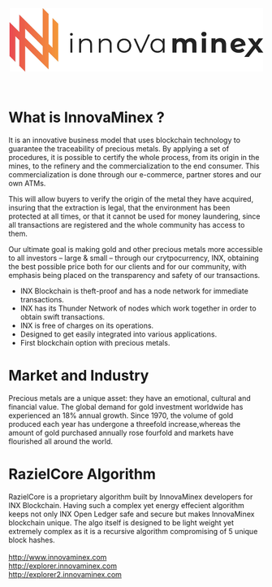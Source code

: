 <p align="center">
  <img src="https://github.com/innovaminex/source-code/blob/master/assets/logo.png">
</p>
<br>

What is InnovaMinex ?
=====================
It is an innovative business model that uses blockchain technology to guarantee the traceability of precious metals.  By applying a set of procedures, it is possible to certify the whole process, from its origin in the mines, to the refinery and the commercialization to the end consumer. This commercialization is done through our e-commerce, partner stores and our own ATMs.

This will allow buyers to verify the origin of the metal they have acquired, insuring that the extraction is legal, that the environment has been protected at all times, or that it cannot be used for money laundering, since all transactions are registered and the whole community has access to them.

Our ultimate goal is making gold and other precious metals more accessible to all investors – large & small – through our crytpocurrency, INX, obtaining the best possible price both for our clients and for our community, with emphasis being placed on the transparency and safety of our transactions.

* INX Blockchain is theft-proof and has a node network for immediate transactions.
* INX has its Thunder Network of nodes which work together in order to obtain swift transactions.
* INX is free of charges on its operations.
* Designed to get easily integrated into various applications.
* First blockchain option with precious metals.

Market and Industry
===================
Precious metals are a unique asset: they have an emotional, cultural and financial value. The global demand for gold investment worldwide has experienced an 18% annual growth. Since 1970, the volume of gold produced each year has undergone a threefold increase,whereas the amount of gold purchased annually rose fourfold and markets have flourished all around the world.



RazielCore Algorithm
====================

RazielCore is a proprietary algorithm built by InnovaMinex developers for INX Blockchain. Having such a complex yet energy effecient algorithm keeps not only INX Open Ledger safe and secure but makes InnovaMinex blockchain unique. The algo itself is designed to be light weight yet extremely complex as it is a recursive algorithm compromising of 5 unique block hashes. 
<br> <br>
http://www.innovaminex.com
<br>
http://explorer.innovaminex.com
<br>
http://explorer2.innovaminex.com
